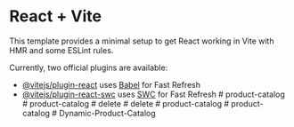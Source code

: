 # React + Vite

This template provides a minimal setup to get React working in Vite with HMR and some ESLint rules.

Currently, two official plugins are available:

- [@vitejs/plugin-react](https://github.com/vitejs/vite-plugin-react/blob/main/packages/plugin-react/README.md) uses [Babel](https://babeljs.io/) for Fast Refresh
- [@vitejs/plugin-react-swc](https://github.com/vitejs/vite-plugin-react-swc) uses [SWC](https://swc.rs/) for Fast Refresh
#   p r o d u c t - c a t a l o g  
 #   p r o d u c t - c a t a l o g  
 #   d e l e t e  
 #   d e l e t e  
 #   p r o d u c t - c a t a l o g  
 #   p r o d u c t - c a t a l o g  
 #   D y n a m i c - P r o d u c t - C a t a l o g  
 
